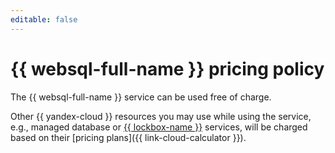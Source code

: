 ```yaml
---
editable: false
---
```


# {{ websql-full-name }} pricing policy



The {{ websql-full-name }} service can be used free of charge.

Other {{ yandex-cloud }} resources you may use while using the service, e.g., managed database or [{{ lockbox-name }}](../lockbox/pricing.md) services, will be charged based on their [pricing plans]({{ link-cloud-calculator }}).

